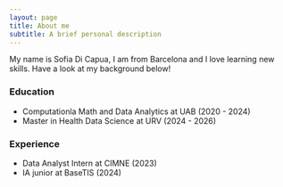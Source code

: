 ```yaml
---
layout: page
title: About me
subtitle: A brief personal description
---
```


My name is Sofia Di Capua, I am from Barcelona and I love learning new skills. Have a look at my background below!

### Education

- Computationla Math and Data Analytics at UAB (2020 - 2024)
- Master in Health Data Science at URV (2024 - 2026)

### Experience
- Data Analyst Intern at CIMNE (2023)
- IA junior at BaseTIS (2024)
